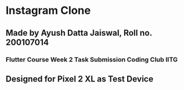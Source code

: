 # Instagram Clone
## Made by Ayush Datta Jaiswal, Roll no. 200107014
### Flutter Course Week 2 Task Submission Coding Club IITG
## Designed for Pixel 2 XL as Test Device
